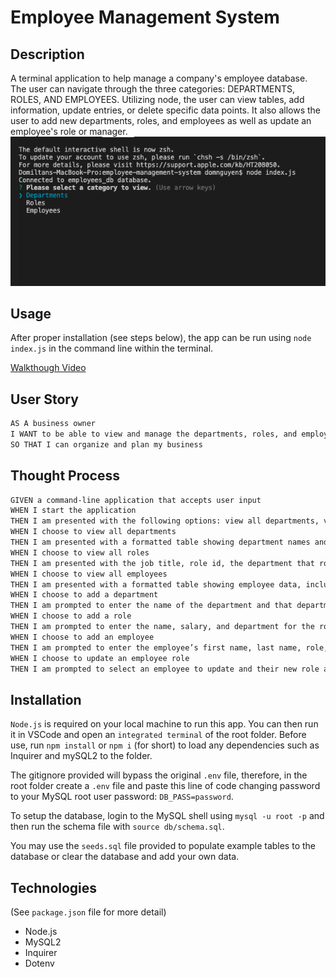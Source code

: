 # Employee Management System

## Description
A terminal application to help manage a company's employee database.
The user can navigate through the three categories: DEPARTMENTS, ROLES, AND EMPLOYEES.
Utilizing node, the user can view tables, add information, update entries, or delete specific data points.
It also allows the user to add new departments, roles, and employees as well as update an employee's role or manager.
![Opening-Application](assets/Opening-Application.png)

## Usage
After proper installation (see steps below), the app can be run using `node index.js` in the command line within the terminal.

[Walkthough Video](https://youtu.be/_ce0wuGp1gQ)

## User Story

```md
AS A business owner
I WANT to be able to view and manage the departments, roles, and employees in my company
SO THAT I can organize and plan my business
```

## Thought Process

```md
GIVEN a command-line application that accepts user input
WHEN I start the application
THEN I am presented with the following options: view all departments, view all roles, view all employees, add a department, add a role, add an employee, and update an employee role
WHEN I choose to view all departments
THEN I am presented with a formatted table showing department names and department ids
WHEN I choose to view all roles
THEN I am presented with the job title, role id, the department that role belongs to, and the salary for that role
WHEN I choose to view all employees
THEN I am presented with a formatted table showing employee data, including employee ids, first names, last names, job titles, departments, salaries, and managers that the employees report to
WHEN I choose to add a department
THEN I am prompted to enter the name of the department and that department is added to the database
WHEN I choose to add a role
THEN I am prompted to enter the name, salary, and department for the role and that role is added to the database
WHEN I choose to add an employee
THEN I am prompted to enter the employee’s first name, last name, role, and manager, and that employee is added to the database
WHEN I choose to update an employee role
THEN I am prompted to select an employee to update and their new role and this information is updated in the database 
```
## Installation

`Node.js` is required on your local machine to run this app.
You can then run it in VSCode and open an `integrated terminal` of the root folder.
Before use, run `npm install` or `npm i` (for short) to load any dependencies such as Inquirer and mySQL2 to the folder.

The gitignore provided will bypass the original `.env` file, therefore, in the root folder create a `.env` file and paste this line of code changing password to your MySQL root user password: `DB_PASS=password`.

To setup the database, login to the MySQL shell using `mysql -u root -p` and then run the schema file with `source db/schema.sql`.

You may use the `seeds.sql` file provided to populate example tables to the database or clear the database and add your own data.



## Technologies
(See `package.json` file for more detail)
- Node.js
- MySQL2
- Inquirer
- Dotenv
